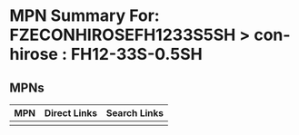 



# MPN Summary For: FZECONHIROSEFH1233S5SH > con-hirose : FH12-33S-0.5SH

## MPNs
  

|MPN|Direct Links|Search Links|
| :--- | :--- | :--- |
||||
